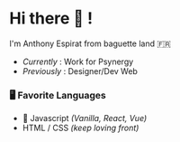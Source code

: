 # Hi there 👋 !
I'm Anthony Espirat from baguette land 🇫🇷  

- *Currently* : Work for Psynergy  
- *Previously* : Designer/Dev Web

### 🖥️ Favorite Languages

- 💜 Javascript *(Vanilla, React, Vue)* 
- HTML / CSS *(keep loving front)*

<!--

🕐 O'Clock student (French Dev School) ...  
🍥 Got Design Web degree ...  
🍕 Pizza master race ...  
⌨️ Got semi-custom keyboard  
🎮 Enjoy playing video game  
-->
